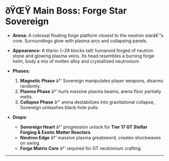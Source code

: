 ﻿# ðŸŒŸ Main Boss: **Forge Star Sovereign**

- **Arena:**
  A colossal floating forge platform closest to the neutron starâ€™s core. Surroundings glow with plasma arcs and collapsing panels.

- **Appearance:**
  A titanic (\~28 blocks tall) humanoid forged of neutron stone and glowing plasma veins. Its head resembles a burning forge helm, body a mix of molten alloy and crystallized neutronium.

- **Phases:**

  1. **Magnetic Phase** â†’ Sovereign manipulates player weapons, disarms randomly.
  2. **Plasma Phase** â†’ hurls massive plasma beams, arena floor partially melts.
  3. **Collapse Phase** â†’ arena destabilizes into gravitational collapse, Sovereign unleashes black-hole pulls.

- **Drops:**

  - **Sovereign Heart** â†’ progression unlock for **Tier 17 GT Stellar Forging & Exotic Matter Reactors**.
  - **Neutron Edge** â†’ massive plasma greatsword, creates shockwaves on swing.
  - **Forge Matrix Core** â†’ required for GT neutronium crafting.

---

#
